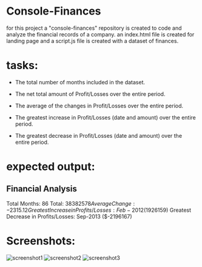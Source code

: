 # Console-Finances
for this project a "console-finances" repository is created to code and analyze the financial records of a company. 
an index.html file is created for landing page and a script.js file is created with a dataset of finances.

# tasks: 
* The total number of months included in the dataset.

* The net total amount of Profit/Losses over the entire period.

* The average of the changes in Profit/Losses over the entire period.
  
* The greatest increase in Profit/Losses (date and amount) over the entire period.

* The greatest decrease in Profit/Losses (date and amount) over the entire period.

# expected output:
 Financial Analysis 
  ----------------
  Total Months: 86
  Total: $38382578
  Average Change: -2315.12
  Greatest Increase in Profits/Losses: Feb-2012 ($1926159)
  Greatest Decrease in Profits/Losses: Sep-2013 ($-2196167)

# Screenshots:
![screenshot1](../Console-Finances/images/Screenshot1?raw=true "Screenshot 1")
![screenshot2](../Console-Finances/images/Screenshot2?raw=true "Screenshot 2")
![screenshot3](../Console-Finances/images/Screenshot3?raw=true "Screenshot 3")